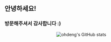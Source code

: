## 안녕하세요!
### 방문해주셔서 감사합니다 :)

<div align=center>
  
<!--[![](https://banner.codetree.ai/v1/banner/tnwls5792)](https://www.codetree.ai/profiles/tnwls5792)-->
![ohdeng's GitHub stats](https://github-readme-stats.vercel.app/api?username=ohdeng02&theme=blue_navy&show_icons=true&hide=stars)
</div>
